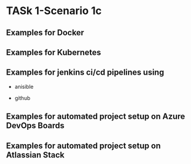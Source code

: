 # TASk 1-Scenario 1c

## Examples for Docker



## Examples for Kubernetes


## Examples for jenkins ci/cd pipelines using
- anisible

- github

## Examples for automated project setup on Azure DevOps Boards


## Examples for automated project setup on Atlassian Stack
